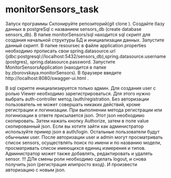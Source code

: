 # monitorSensors_task
Запуск программы 
Склонируйте репозиторий(git clone <url>).
Создайте базу данных в postgreSql с названием sensors_db (create database sensors_db).
В папке monitorSensors/sql находится sql скрипт для создания начальной структуры БД и инициализации данных. Запустите данный скрипт.
В папке resoursec в файле application.properties необходимо прописать свои spring.datasource.url (jdbc:postgresql://localhost:5432/sensors_db),spring.datasource.username (postgres), spring.datasource.password.
Запустите MonitorSensorsApplication (находится в папке by.zborovskaya.monitorSensors). В браузере введите http://localhost:8080/swagger-ui.html .
 
В sql скрипте инициализируется только админ. Для создания  user c ролью Viewer необходимо зарегистрироваться. Для этого нужно выбрать auth-controller метод /auth/registration. 
Без авторизации пользователь не может совершать никаких действий, кроме регистрации и логинизации. При выполнении метода регистрации или логинизации в ответе присылается json. Этот json необходимо скопировать. Затем нажать кнопку Authorize, затем в поле value скопированный json. 
  Если вы хотите зайти как администратор используйте пример json в auth/login. Остальные пользователи будут обычными user. 
  После авторизации user и admin могут просматривать список sensors, осуществлять поиск по имени и по названию модели, просматривать список имеющихся единиц измерения и типов. Администратор может также добавлять, редактировать и удалять sensor.
  !!! ДЛя смены роли необходимо сделать logout, и снова получить json (регистрация илипросто вход). И произвести авторизацию с новым json. 
  

  
  
